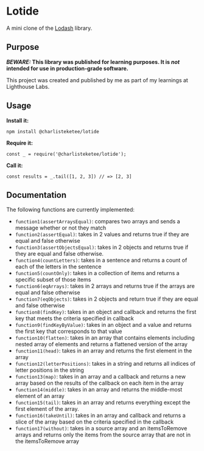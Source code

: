 # Lotide

A mini clone of the [Lodash](https://lodash.com) library.

## Purpose

**_BEWARE:_ This library was published for learning purposes. It is _not_ intended for use in production-grade software.**

This project was created and published by me as part of my learnings at Lighthouse Labs. 

## Usage

**Install it:**

`npm install @charlisteketee/lotide`

**Require it:**

`const _ = require('@charlisteketee/lotide');`

**Call it:**

`const results = _.tail([1, 2, 3]) // => [2, 3]`

## Documentation

The following functions are currently implemented:

* `function1(assertArraysEqual)`: compares two arrays and sends a message whether or not they match
* `function2(assertEqual)`: takes in 2 values and returns true if they are equal and false otherwise
* `function3(assertObjectsEqual)`: takes in 2 objects and returns true if they are equal and false otherwise.
* `function4(countLetters)`: takes in a sentence and returns a count of each of the letters in the sentence
* `function5(countOnly)`: takes in a collection of items and returns a specific subset of those items
* `function6(eqArrays)`: takes in 2 arrays and returns true if the arrays are equal and false otherwise
* `function7(eqObjects)`: takes in 2 objects and return true if they are equal and false otherwise
* `function8(findKey)`: takes in an object and callback and returns the first key that meets the criteria specified in callback
* `function9(findKeyByValue)`: takes in an object and a value and returns the first key that corresponds to that value
* `function10(flatten)`: takes in an array that contains elements including nested array of elements and returns a flattened version of the array
* `function11(head)`: takes in an array and returns the first element in the array
* `function12(letterPositions)`: takes in a string and returns all indices of letter positions in the string
* `function13(map)`: takes in an array and a callback and returns a new array based on the results of the callback on each item in the array
* `function14(middle)`: takes in an array and returns the middle-most element of an array
* `function15(tail)`: takes in an array and returns everything except the first element of the array.
* `function16(takeUntil)`: takes in an array and callback and returns a slice of the array based on the criteria specified in the callback
* `function17(without)`: takes in a source array and an itemsToRemove arrays and returns only the items from the source array that are not in the itemsToRemove array
